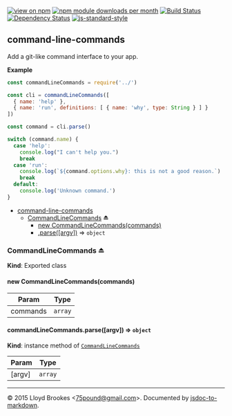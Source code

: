[![view on npm](http://img.shields.io/npm/v/command-line-commands.svg)](https://www.npmjs.org/package/command-line-commands)
[![npm module downloads per month](http://img.shields.io/npm/dm/command-line-commands.svg)](https://www.npmjs.org/package/command-line-commands)
[![Build Status](https://travis-ci.org/75lb/command-line-commands.svg?branch=master)](https://travis-ci.org/75lb/command-line-commands)
[![Dependency Status](https://david-dm.org/75lb/command-line-commands.svg)](https://david-dm.org/75lb/command-line-commands)
[![js-standard-style](https://img.shields.io/badge/code%20style-standard-brightgreen.svg)](https://github.com/feross/standard)

<a name="module_command-line-commands"></a>
## command-line-commands
Add a git-like command interface to your app.

**Example**  
```js
const commandLineCommands = require('../')

const cli = commandLineCommands([
  { name: 'help' },
  { name: 'run', definitions: [ { name: 'why', type: String } ] }
])

const command = cli.parse()

switch (command.name) {
  case 'help':
    console.log("I can't help you.")
    break
  case 'run':
    console.log(`${command.options.why}: this is not a good reason.`)
    break
  default:
    console.log('Unknown command.')
}
```

* [command-line-commands](#module_command-line-commands)
  * [CommandLineCommands](#exp_module_command-line-commands--CommandLineCommands) ⏏
    * [new CommandLineCommands(commands)](#new_module_command-line-commands--CommandLineCommands_new)
    * [.parse([argv])](#module_command-line-commands--CommandLineCommands+parse) ⇒ <code>object</code>

<a name="exp_module_command-line-commands--CommandLineCommands"></a>
### CommandLineCommands ⏏
**Kind**: Exported class  
<a name="new_module_command-line-commands--CommandLineCommands_new"></a>
#### new CommandLineCommands(commands)

| Param | Type |
| --- | --- |
| commands | <code>array</code> | 

<a name="module_command-line-commands--CommandLineCommands+parse"></a>
#### commandLineCommands.parse([argv]) ⇒ <code>object</code>
**Kind**: instance method of <code>[CommandLineCommands](#exp_module_command-line-commands--CommandLineCommands)</code>  

| Param | Type |
| --- | --- |
| [argv] | <code>array</code> | 


* * *

&copy; 2015 Lloyd Brookes \<75pound@gmail.com\>. Documented by [jsdoc-to-markdown](https://github.com/jsdoc2md/jsdoc-to-markdown).
